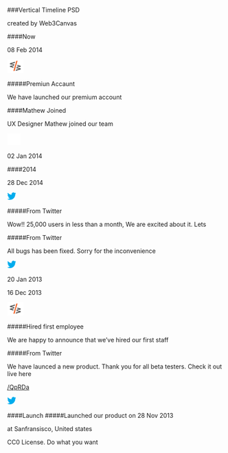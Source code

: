 ###Vertical Timeline PSD

created by Web3Canvas

####Now

08 Feb 2014

![Image](img/logomedcopy2.png)

#####Premiun Accaunt</h5>

We have launched our premium account
        
####Mathew Joined
                    
UX Designer Mathew joined our team
               
![Image white squere](img/white.png)
               
02 Jan 2014

####2014</h4>

28 Dec 2014

![Image twitter](img/twitter-bird-light-bgscopy2.png)

#####From Twitter
                    
Wow!! 25,000 users in less than a month, We are excited about it. Lets

#####From Twitter</h5>

All bugs has been fixed. Sorry for the inconvenience

![Image twitter](img/twitter-bird-light-bgscopy2.png)              
              
20 Jan 2013

16 Dec 2013

![Image](img/logomedcopy2.png)

#####Hired first employee

We are happy to announce that we’ve hired our first staff

#####From Twitter
                
We have launced a new product. Thank you for all beta testers. Check it out live here

[/QpRDa](http://t.co/QpRDa)

![Image twitter](img/twitter-bird-light-bgscopy2.png)      

####Launch
#####Launched our product on 28 Nov 2013

at Sanfransisco, United states
     
CC0 License. Do what you want